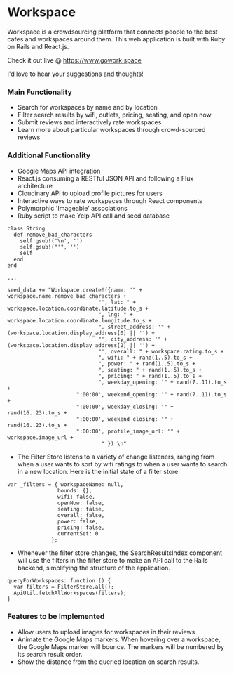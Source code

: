 # Workspace
Workspace is a crowdsourcing platform that connects people to the best cafes and workspaces around them. This web application is built with Ruby on Rails and React.js.

Check it out live @ https://www.gowork.space

I'd love to hear your suggestions and thoughts!

### Main Functionality
* Search for workspaces by name and by location
* Filter search results by wifi, outlets, pricing, seating, and open now
* Submit reviews and interactively rate workspaces
* Learn more about particular workspaces through crowd-sourced reviews

### Additional Functionality
* Google Maps API integration
* React.js consuming a RESTful JSON API and following a Flux architecture
* Cloudinary API to upload profile pictures for users
* Interactive ways to rate workspaces through React components
* Polymorphic 'Imageable' associations
* Ruby script to make Yelp API call and seed database
```
class String
  def remove_bad_characters
    self.gsub!('\n', '')
    self.gsub!("'", '')
    self
  end
end

...

seed_data += "Workspace.create!({name: '" + workspace.name.remove_bad_characters +
                             "', lat: " + workspace.location.coordinate.latitude.to_s +
                             ", lng: " + workspace.location.coordinate.longitude.to_s +
                             ", street_address: '" + (workspace.location.display_address[0] || '') +
                             "', city_address: '" + (workspace.location.display_address[2] || '') +
                             "', overall: " + workspace.rating.to_s +
                             ", wifi: " + rand(1..5).to_s +
                             ", power: " + rand(1..5).to_s +
                             ", seating: " + rand(1..5).to_s +
                             ", pricing: " + rand(1..5).to_s +
                             ", weekday_opening: '" + rand(7..11).to_s +
                      ":00:00', weekend_opening: '" + rand(7..11).to_s +
                      ":00:00', weekday_closing: '" + rand(16..23).to_s +
                      ":00:00', weekend_closing: '" + rand(16..23).to_s +
                      ":00:00', profile_image_url: '" + workspace.image_url +
                              "'}) \n"
```
* The Filter Store listens to a variety of change listeners, ranging from when a user wants to sort by wifi ratings to when a user wants to search in a new location. Here is the initial state of a filter store.

```
var _filters = { workspaceName: null,
                bounds: {},
                wifi: false,
                openNow: false,
                seating: false,
                overall: false,
                power: false,
                pricing: false,
                currentSet: 0
              };
```
* Whenever the filter store changes, the SearchResultsIndex component will use the filters in the filter store to make an API call to the Rails backend, simplifying the structure of the application.
```
queryForWorkspaces: function () {
  var filters = FilterStore.all();
  ApiUtil.fetchAllWorkspaces(filters);
}
```

### Features to be Implemented
* Allow users to upload images for workspaces in their reviews
* Animate the Google Maps markers. When hovering over a workspace, the Google Maps marker will bounce. The markers will be numbered by its search result order.
* Show the distance from the queried location on search results.

